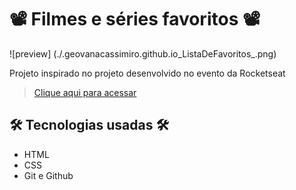 # 📽️ Filmes e séries favoritos 📽️

![preview] (./.geovanacassimiro.github.io_ListaDeFavoritos_.png)

Projeto inspirado no projeto desenvolvido no evento da Rocketseat
> [Clique aqui para acessar](https://geovanacassimiro.github.io/ListaDeFavoritos/)

## 🛠️ Tecnologias usadas 🛠️
- HTML
- CSS
- Git e Github

